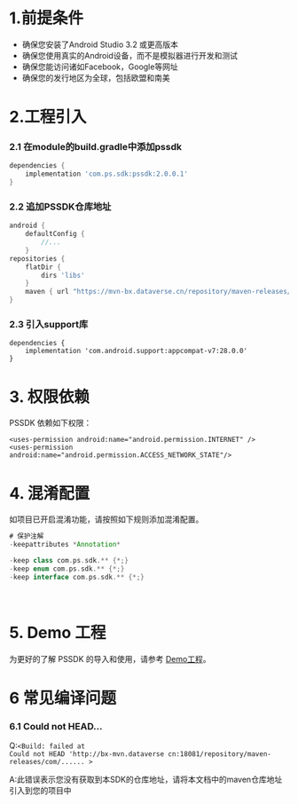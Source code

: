 
# 1.前提条件

- 确保您安装了Android Studio 3.2 或更高版本
- 确保您使用真实的Android设备，而不是模拟器进行开发和测试
- 确保您能访问诸如Facebook，Google等网址
- 确保您的发行地区为全球，包括欧盟和南美

# 2.工程引入

### 2.1  在module的build.gradle中添加pssdk

```groovy
dependencies {
	implementation 'com.ps.sdk:pssdk:2.0.0.1'
}
```

### 2.2 追加PSSDK仓库地址
```groovy
android {
    defaultConfig {
        //...
    }
repositories {
    flatDir {
        dirs 'libs'
    }
    maven { url "https://mvn-bx.dataverse.cn/repository/maven-releases/"}
}
```
### 2.3 引入support库

```
dependencies {
	implementation 'com.android.support:appcompat-v7:28.0.0'
}
```

# 3. 权限依赖

PSSDK 依赖如下权限：

```
<uses-permission android:name="android.permission.INTERNET" />
<uses-permission android:name="android.permission.ACCESS_NETWORK_STATE"/>
```

# 4. 混淆配置
如项目已开启混淆功能，请按照如下规则添加混淆配置。
</br>
```groovy
# 保护注解
-keepattributes *Annotation*

-keep class com.ps.sdk.** {*;}
-keep enum com.ps.sdk.** {*;}
-keep interface com.ps.sdk.** {*;}


```
&ensp;
# 5. Demo 工程
为更好的了解 PSSDK 的导入和使用，请参考 [Demo工程](https://github.com/Avid-ly/Android-PSSDK-Demo "Demo工程")。
# 6 常见编译问题
### 6.1 Could not HEAD...
Q:`<Build: failed at`</br>
`Could not HEAD 'http://bx-mvn.dataverse cn:18081/repository/maven-releases/com/...... >`

A:此错误表示您没有获取到本SDK的仓库地址，请将本文档中的maven仓库地址引入到您的项目中